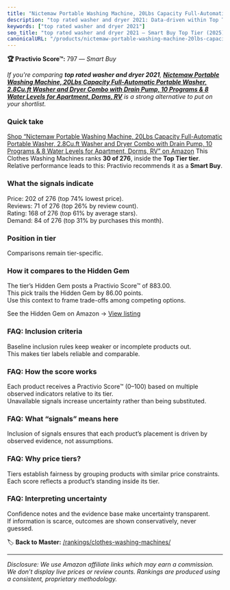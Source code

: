 ```yaml
---
title: "Nictemaw Portable Washing Machine, 20Lbs Capacity Full-Automatic Portable Washer, 2.8Cu.ft Washer and Dryer Combo with Drain Pump, 10 Programs & 8 Water Levels for Apartment, Dorms, RV"
description: "top rated washer and dryer 2021: Data-driven within Top Tier ranking using the Practivio Score™. Positioned by quality, value, demand, findability, momentum."
keywords: ["top rated washer and dryer 2021"]
seo_title: "top rated washer and dryer 2021 — Smart Buy Top Tier (2025)"
canonicalURL: "/products/nictemaw-portable-washing-machine-20lbs-capacity-full-automatic-portable-washer-28cuft-washer-and-dryer-combo-with-drain-pump-10-programs-8-water-levels-for-apartment-dorms-rv-B0D12W4H4R/"
---
```


**🏆 Practivio Score™:** 797 — _Smart Buy_


*If you're comparing **top rated washer and dryer 2021**, **[Nictemaw Portable Washing Machine, 20Lbs Capacity Full-Automatic Portable Washer, 2.8Cu.ft Washer and Dryer Combo with Drain Pump, 10 Programs & 8 Water Levels for Apartment, Dorms, RV](https://www.amazon.com/dp/B0D12W4H4R?tag=practivio-20)** is a strong alternative to put on your shortlist.*
### Quick take
[Shop “Nictemaw Portable Washing Machine, 20Lbs Capacity Full-Automatic Portable Washer, 2.8Cu.ft Washer and Dryer Combo with Drain Pump, 10 Programs & 8 Water Levels for Apartment, Dorms, RV” on Amazon](https://www.amazon.com/dp/B0D12W4H4R?tag=practivio-20)
This Clothes Washing Machines ranks **30 of 276**, inside the **Top Tier tier**.  
Relative performance leads to this: Practivio recommends it as a **Smart Buy**.

### What the signals indicate
Price: 202 of 276 (top 74% lowest price).  
Reviews: 71 of 276 (top 26% by review count).  
Rating: 168 of 276 (top 61% by average stars).  
Demand: 84 of 276 (top 31% by purchases this month).

### Position in tier
Comparisons remain tier-specific.

### How it compares to the Hidden Gem
The tier’s Hidden Gem posts a Practivio Score™ of 883.00.  
This pick trails the Hidden Gem by 86.00 points.  
Use this context to frame trade-offs among competing options.  

See the Hidden Gem on Amazon → [View listing](https://www.amazon.com/dp/B089YSKJY6?tag=practivio-20)

### FAQ: Inclusion criteria
Baseline inclusion rules keep weaker or incomplete products out.  
This makes tier labels reliable and comparable.

### FAQ: How the score works
Each product receives a Practivio Score™ (0–100) based on multiple observed indicators relative to its tier.  
Unavailable signals increase uncertainty rather than being substituted.

### FAQ: What “signals” means here
Inclusion of signals ensures that each product’s placement is driven by observed evidence, not assumptions.

### FAQ: Why price tiers?
Tiers establish fairness by grouping products with similar price constraints.  
Each score reflects a product’s standing inside its tier.

### FAQ: Interpreting uncertainty
Confidence notes and the evidence base make uncertainty transparent.  
If information is scarce, outcomes are shown conservatively, never guessed.


🏷️ **Back to Master:** [/rankings/clothes-washing-machines/](/rankings/clothes-washing-machines/)

---
_Disclosure: We use Amazon affiliate links which may earn a commission. We don’t display live prices or review counts. Rankings are produced using a consistent, proprietary methodology._
